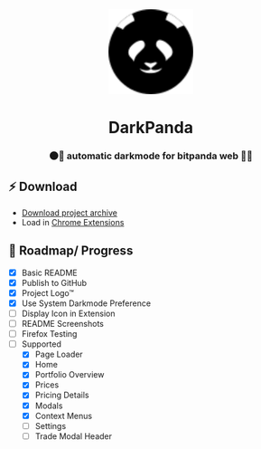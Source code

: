 <center>
<img height="150" src="./panda.svg">
<h1>DarkPanda</h1>
<h3>🌑🐼 automatic darkmode for bitpanda web 🐼🌑</h3>
</center>

## ⚡ Download
- [Download project archive](https://github.com/philippdormann/bitpanda_darkmode/archive/refs/heads/main.zip)
- Load in [Chrome Extensions](chrome://extensions/)

## 🏴 Roadmap/ Progress
- [x] Basic README
- [x] Publish to GitHub
- [x] Project Logo™
- [x] Use System Darkmode Preference
- [ ] Display Icon in Extension
- [ ] README Screenshots
- [ ] Firefox Testing
- [ ] Supported
  - [x] Page Loader
  - [x] Home
  - [x] Portfolio Overview
  - [x] Prices
  - [x] Pricing Details
  - [x] Modals
  - [x] Context Menus
  - [ ] Settings
  - [ ] Trade Modal Header